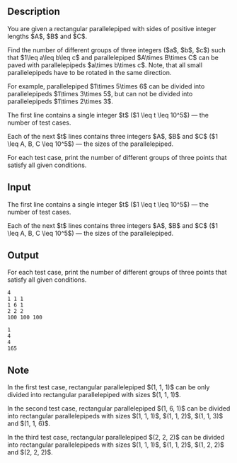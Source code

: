 ## Description

<div><p>You are given a rectangular parallelepiped with sides of positive integer lengths $A$, $B$ and $C$. </p><p>Find the number of different groups of three integers ($a$, $b$, $c$) such that $1\leq a\leq b\leq c$ and parallelepiped $A\times B\times C$ can be paved with parallelepipeds $a\times b\times c$. Note, that all small parallelepipeds <span class="tex-font-style-bf">have to be rotated in the same direction</span>.</p><p>For example, parallelepiped $1\times 5\times 6$ can be divided into parallelepipeds $1\times 3\times 5$, but can not be divided into parallelepipeds $1\times 2\times 3$.</p></div><div class="input-specification"><p>The first line contains a single integer $t$ ($1 \leq t \leq 10^5$)&nbsp;— the number of test cases.</p><p>Each of the next $t$ lines contains three integers $A$, $B$ and $C$ ($1 \leq A, B, C \leq 10^5$)&nbsp;— the sizes of the parallelepiped.</p></div><div class="output-specification"><p>For each test case, print the number of different groups of three points that satisfy all given conditions.</p></div>

## Input

<p>The first line contains a single integer $t$ ($1 \leq t \leq 10^5$)&nbsp;— the number of test cases.</p><p>Each of the next $t$ lines contains three integers $A$, $B$ and $C$ ($1 \leq A, B, C \leq 10^5$)&nbsp;— the sizes of the parallelepiped.</p>

## Output

<p>For each test case, print the number of different groups of three points that satisfy all given conditions.</p>





```input1
4
1 1 1
1 6 1
2 2 2
100 100 100

```




```output1
1
4
4
165

```



## Note

<p>In the first test case, rectangular parallelepiped $(1, 1, 1)$ can be only divided into rectangular parallelepiped with sizes $(1, 1, 1)$.</p><p>In the second test case, rectangular parallelepiped $(1, 6, 1)$ can be divided into rectangular parallelepipeds with sizes $(1, 1, 1)$, $(1, 1, 2)$, $(1, 1, 3)$ and $(1, 1, 6)$.</p><p>In the third test case, rectangular parallelepiped $(2, 2, 2)$ can be divided into rectangular parallelepipeds with sizes $(1, 1, 1)$, $(1, 1, 2)$, $(1, 2, 2)$ and $(2, 2, 2)$. </p>
